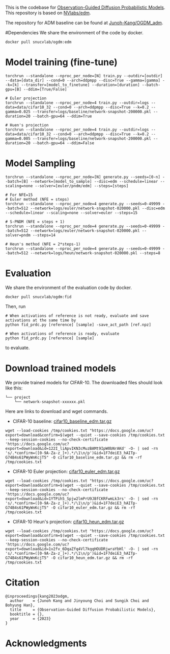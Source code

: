 This is the codebase for [Observation-Guided Diffusion Probabilistic Models](). This repository is based on [NVlabs/edm](https://github.com/NVlabs/edm).

The repository for ADM baseline can be found at [Junoh-Kang/OGDM_adm](https://github.com/Junoh-Kang/OGDM_adm).

#Dependencies
We share the environment of the code by docker.
```
docker pull snucvlab/ogdm:edm
```

# Model training (fine-tune)
```
torchrun --standalone --nproc_per_node=[N] train.py --outdir=[outdir] --data=[data_dir] --cond=0 --arch=ddpmpp --disc=True --gamma=[gamma] --k=[k] --transfer=[model_to_finetune] --duration=[duration] --batch-gpu=[B] --ddim=[True/False] 

# Euler projection
torchrun --standalone --nproc_per_node=4 train.py --outdir=logs --data=data/cifar10_32 --cond=0 --arch=ddpmpp --disc=True --k=0.2 --gamma=0.025 --transfer=logs/baseline/network-snapshot-200000.pkl --duration=20 --batch-gpu=64 --ddim=True

# Huen's projection
torchrun --standalone --nproc_per_node=4 train.py --outdir=logs --data=data/cifar10_32 --cond=0 --arch=ddpmpp --disc=True --k=0.2 --gamma=0.005 --transfer=logs/baseline/network-snapshot-200000.pkl --duration=20 --batch-gpu=64 --ddim=False
```

# Model Sampling
```
torchrun --standalone --nproc_per_node=[N] generate.py --seeds=[0-n] --batch=[B] --network=[model_to_sample] --disc=edm --schedule=linear --scaling=none --solver=[euler/pndm/edm] --steps=[steps]

# For NFE=15
# Euler method (NFE = steps)
torchrun --standalone --nproc_per_node=4 generate.py --seeds=0-49999 --batch=512 --network=logs/euler/network-snapshot-020000.pkl --disc=edm --schedule=linear --scaling=none --solver=euler --steps=15

# S-PNDM (NFE = steps + 1)
torchrun --standalone --nproc_per_node=4 generate.py --seeds=0-49999 --batch=512 --network=logs/euler/network-snapshot-020000.pkl --solver=pndm --steps=14

# Heun's method (NFE = 2*steps-1)
torchrun --standalone --nproc_per_node=4 generate.py --seeds=0-49999 --batch=512 --network=logs/heun/network-snapshot-020000.pkl --steps=8
```

# Evaluation
We share the environment of the evaluation code by docker.
```
docker pull snucvlab/ogdm:fid
```

Then, run
```
# When activations of reference is not ready, evaluate and save activations at the same time by
python fid_prdc.py [reference] [sample] -save_act_path [ref.npz]

# When activations of reference is ready, evaluate 
python fid_prdc.py [reference] [sample]
```
to evaluate.

# Download trained models
We provide trained models for CIFAR-10.
The downloaded files should look like this:
```
└── project
    └── network-snapshot-xxxxxx.pkl 
```
Here are links to download and wget commands.
- CIFAR-10 baseline: [cifar10_baseline_edm.tar.gz](https://drive.google.com/file/d/122I_liApvIKN3cMuzBAMt9IpW0bNrAKd/view?usp=share_link)
```
wget --load-cookies /tmp/cookies.txt "https://docs.google.com/uc?export=download&confirm=$(wget --quiet --save-cookies /tmp/cookies.txt --keep-session-cookies --no-check-certificate 'https://docs.google.com/uc?export=download&id=122I_liApvIKN3cMuzBAMt9IpW0bNrAKd' -O- | sed -rn 's/.*confirm=([0-9A-Za-z_]+).*/\1\n/p')&id=1F7deiE3_hAITp-G74B4s61PWyWnKcjT5" -O cifar10_baseline_edm.tar.gz && rm -rf /tmp/cookies.txt
```

- CIFAR-10 Euler projection: [cifar10_euler_edm.tar.gz](https://drive.google.com/file/d/1YTPih5_Spjw2lmPrU9JBfCKRFwmLk3rs/view?usp=share_link)
```
wget --load-cookies /tmp/cookies.txt "https://docs.google.com/uc?export=download&confirm=$(wget --quiet --save-cookies /tmp/cookies.txt --keep-session-cookies --no-check-certificate 'https://docs.google.com/uc?export=download&id=1YTPih5_Spjw2lmPrU9JBfCKRFwmLk3rs' -O- | sed -rn 's/.*confirm=([0-9A-Za-z_]+).*/\1\n/p')&id=1F7deiE3_hAITp-G74B4s61PWyWnKcjT5" -O cifar10_euler_edm.tar.gz && rm -rf /tmp/cookies.txt
```

- CIFAR-10 Heun's projection: [cifar10_heun_edm.tar.gz](https://drive.google.com/file/d/1v2fv_6DqaZfq4Vl7kqqHOUDRjwraYbHl/view?usp=share_link)
```
wget --load-cookies /tmp/cookies.txt "https://docs.google.com/uc?export=download&confirm=$(wget --quiet --save-cookies /tmp/cookies.txt --keep-session-cookies --no-check-certificate 'https://docs.google.com/uc?export=download&id=1v2fv_6DqaZfq4Vl7kqqHOUDRjwraYbHl' -O- | sed -rn 's/.*confirm=([0-9A-Za-z_]+).*/\1\n/p')&id=1F7deiE3_hAITp-G74B4s61PWyWnKcjT5" -O cifar10_heun_edm.tar.gz && rm -rf /tmp/cookies.txt
```

# Citation
```
@inproceedings{kang2023odgm,
  author    = {Junoh Kang and Jinyoung Choi and Sungik Choi and Bohyung Han},
  title     = {Observation-Guided Diffusion Probabilistic Models},
  booktitle = {},
  year      = {2023}
}
```

# Acknowledgments

